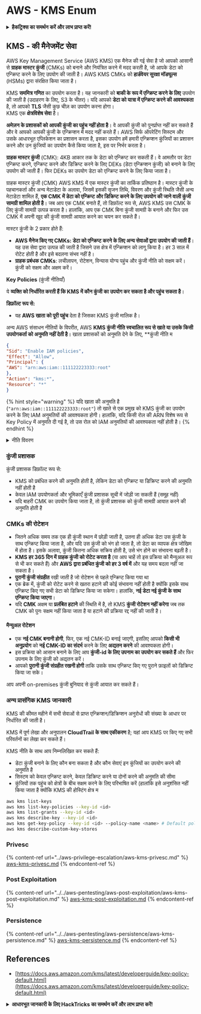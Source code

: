 # AWS - KMS Enum

<details>

<summary><strong>हैकट्रिक्स का समर्थन करें और लाभ प्राप्त करें!</strong></summary>

* यदि आप अपनी कंपनी को **हैकट्रिक्स में विज्ञापित करना चाहते हैं** या यदि आप **PEASS के नवीनतम संस्करण देखना चाहते हैं या HackTricks को PDF में डाउनलोड करना चाहते हैं** तो [**सदस्यता योजनाएं**](https://github.com/sponsors/carlospolop) देखें!
* [**आधिकारिक PEASS और HackTricks स्वैग**](https://peass.creator-spring.com) प्राप्त करें
* [**The PEASS Family**](https://opensea.io/collection/the-peass-family) की खोज करें, हमारा विशेष [**NFTs**](https://opensea.io/collection/the-peass-family) संग्रह
* **शामिल हों** 💬 [**Discord समूह**](https://discord.gg/hRep4RUj7f) या [**टेलीग्राम समूह**](https://t.me/peass) में या **Twitter** 🐦 [**@carlospolopm**](https://twitter.com/carlospolopm)** को** **फ़ॉलो** करें।
* **अपने हैकिंग ट्रिक्स साझा करें, PRs सबमिट करके** [**HackTricks**](https://github.com/carlospolop/hacktricks) **और** [**HackTricks Cloud**](https://github.com/carlospolop/hacktricks-cloud) **github repos** को

</details>

## KMS - की मैनेजमेंट सेवा

AWS Key Management Service (AWS KMS) एक मैनेज की गई सेवा है जो आपको आसानी से **ग्राहक मास्टर कुंजी** (CMKs) को बनाने और नियंत्रित करने में मदद करती है, जो आपके डेटा को एन्क्रिप्ट करने के लिए उपयोग की जाती है। AWS KMS CMKs को **हार्डवेयर सुरक्षा मॉड्यूल्स** (HSMs) द्वारा संरक्षित किया जाता है।

KMS **सममित्र गणित** का उपयोग करता है। यह जानकारी को **बाकी के रूप में एन्क्रिप्ट करने के लिए** उपयोग की जाती है (उदाहरण के लिए, S3 के भीतर)। यदि आपको **डेटा को यात्रा में एन्क्रिप्ट करने की आवश्यकता** है, तो आपको **TLS** जैसी कुछ चीज़ का उपयोग करना होगा।\
KMS एक **क्षेत्रविशेष सेवा** है।

**अमेज़न के प्रशासकों को आपकी कुंजी का पहुंच नहीं होता है**। वे आपकी कुंजी को पुनर्प्राप्त नहीं कर सकते हैं और वे आपको आपकी कुंजी के एन्क्रिप्शन में मदद नहीं करते हैं। AWS सिर्फ ऑपरेटिंग सिस्टम और उसके आधारभूत एप्लिकेशन का प्रशासन करता है, इसका उपयोग हमें हमारी एन्क्रिप्शन कुंजियों का प्रशासन करने और उन कुंजियों का उपयोग कैसे किया जाता है, इस पर निर्भर करता है।

**ग्राहक मास्टर कुंजी** (CMK): 4KB आकार तक के डेटा को एन्क्रिप्ट कर सकती हैं। वे आमतौर पर डेटा एन्क्रिप्ट करने, एन्क्रिप्ट करने और डिक्रिप्ट करने के लिए DEKs (डेटा एन्क्रिप्शन कुंजी) को बनाने के लिए उपयोग की जाती हैं। फिर DEKs का उपयोग डेटा को एन्क्रिप्ट करने के लिए किया जाता है।

ग्राहक मास्टर कुंजी (CMK) AWS KMS में एक मास्टर कुंजी का तार्किक प्रतिष्ठान है। मास्टर कुंजी के पहचानकर्ता और अन्य मेटाडेटा के अलावा, जिसमें इसकी सृजन तिथि, विवरण और कुंजी स्थिति जैसी अन्य मेटाडेटा शामिल हैं, **एक CMK में डेटा को एन्क्रिप्ट और डिक्रिप्ट करने के लिए उपयोग की जाने वाली कुंजी सामग्री शामिल होती है**। जब आप एक CMK बनाते हैं, तो डिफ़ॉल्ट रूप से, AWS KMS उस CMK के लिए कुंजी सामग्री उत्पन्न करता है। हालांकि, आप एक CMK बिना कुंजी सामग्री के बनाने और फिर उस CMK में अपनी खुद की कुंजी सामग्री आयात करने का चयन कर सकते हैं।

मास्टर कुंजी के 2 प्रकार होते हैं:

* **AWS मैनेज किए गए CMKs: डेटा को एन्क्रिप्ट करने के लिए अन्य सेवाओं द्वारा उपयोग की जाती हैं**। यह उस सेवा द्वारा उत्पन्न की जाती है जिसने उस क्षेत्र में एन्क्रिप्शन को लागू किया है। हर 3 साल में रोटेट होती है और इसे बदलना संभव नहीं है।
* **ग्राहक प्रबंधक CMKs**: लचीलापन, रोटेशन, विन्यास योग्य पहुंच और कुंजी नीति को सक्षम करें। कुंजी को सक्षम और अक्षम करें।

**Key Policies** (कुंजी नीतियाँ)

ये **व्यक्ति को निर्धारित करती हैं कि KMS में कौन कुंजी का उपयोग कर सकता है और पहुंच सकता है**।

**डिफ़ॉल्ट रूप से:**

*   यह **AWS खाता को पूरी पहुंच** देता है जिसका KMS कुंजी मालिक है।

अन्य AWS संसाधन नीतियों के विपरीत, AWS **KMS कुंजी नीति स्वचालित रूप से खाते या उसके किसी उपयोगकर्ता को अनुमति नहीं देती है**। खाता प्रशासकों को अनुमति देने के लिए, **कुंजी नीति म
```json
{
"Sid": "Enable IAM policies",
"Effect": "Allow",
"Principal": {
"AWS": "arn:aws:iam::111122223333:root"
},
"Action": "kms:*",
"Resource": "*"
}
```
{% hint style="warning" %}
यदि खाता की अनुमति है (`"arn:aws:iam::111122223333:root"`) तो खाते से एक प्रमुख को KMS कुंजी का उपयोग करने के लिए IAM अनुमतियों की आवश्यकता होगी। हालांकि, यदि किसी रोल की ARN विशेष रूप से Key Policy में अनुमति दी गई है, तो उस रोल को IAM अनुमतियों की आवश्यकता नहीं होती है।
{% endhint %}

<details>

<summary>नीति विवरण</summary>

नीति की विशेषताएं:

* JSON आधारित दस्तावेज़
* संसाधित संसाधन --> प्रभावित संसाधन ("\*" हो सकता है)
* कार्रवाई --> kms:Encrypt, kms:Decrypt, kms:CreateGrant ... (अनुमतियाँ)
* प्रभाव --> अनुमति/निषेध
* प्रमुख --> प्रभावित arn
* शर्तें (वैकल्पिक) --> अनुमतियाँ देने के लिए शर्त

अनुदान:

* अपनी अनुमतियों को अपने AWS खाते के भीतर एक अन्य AWS प्रमुख को सौंपने की अनुमति देता है। आपको AWS KMS APIs का उपयोग करके उन्हें बनाने की आवश्यकता होती है। इसमें CMK पहचानकर्ता, प्रभावित प्रमुख और आवश्यक स्तर के ऑपरेशन (Decrypt, Encrypt, GenerateDataKey...) को निर्दिष्ट किया जा सकता है।
* अनुमति बनाई जाती है तो एक GrantToken और एक GratID जारी किए जाते हैं

**पहुंच**:

* **कुंजी नीति** के माध्यम से -- यदि यह मौजूद है, तो यह IAM नीति पर **प्राधानता** लेता है
* **IAM नीति** के माध्यम से
* **अनुदान** के माध्यम से

</details>

### कुंजी प्रशासक

कुंजी प्रशासक डिफ़ॉल्ट रूप से:

* KMS को प्रबंधित करने की अनुमति होती है, लेकिन डेटा को एन्क्रिप्ट या डिक्रिप्ट करने की अनुमति नहीं होती है
* केवल IAM उपयोगकर्ता और भूमिकाएँ कुंजी प्रशासक सूची में जोड़ी जा सकती हैं (समूह नहीं)
* यदि बाहरी CMK का उपयोग किया जाता है, तो कुंजी प्रशासक को कुंजी सामग्री आयात करने की अनुमति होती है

### CMKs की रोटेशन

* जितने अधिक समय तक एक ही कुंजी स्थान में छोड़ी जाती है, उतना ही अधिक डेटा उस कुंजी के साथ एन्क्रिप्ट किया जाता है, और यदि उस कुंजी को भंग हो जाता है, तो डेटा का व्यापक क्षेत्र जोखिम में होता है। इसके अलावा, कुंजी कितना अधिक सक्रिय होती है, उसे भंग होने का संभावना बढ़ती है।
* **KMS हर 365 दिन में ग्राहक कुंजी को रोटेट करता है** (या आप चाहें तो इस प्रक्रिया को मैन्युअल रूप से भी कर सकते हैं) और **AWS द्वारा प्रबंधित कुंजी को हर 3 वर्ष में** और यह समय बदला नहीं जा सकता है।
* **पुरानी कुंजी संग्रहीत** रखी जाती है जो रोटेशन से पहले एन्क्रिप्ट किया गया था
* एक ब्रेक में, कुंजी को रोटेट करने से खतरा हटाने की कोई संभावना नहीं होती है क्योंकि इसके साथ एन्क्रिप्ट किए गए सभी डेटा को डिक्रिप्ट किया जा सकेगा। हालांकि, **नई डेटा नई कुंजी के साथ एन्क्रिप्ट किया जाएगा**।
* यदि **CMK** अक्षम या **प्रलंबित हटाने** की स्थिति में है, तो KMS **कुंजी रोटेशन नहीं करेगा** जब तक CMK को पुनः सक्षम नहीं किया जाता है या हटाने की प्रक्रिया रद्द नहीं की जाती है।

#### मैन्युअल रोटेशन

* एक **नई CMK बनानी होगी**, फिर, एक नई CMK-ID बनाई जाएगी, इसलिए आपको **किसी भी अनुप्रयोग** को **नई CMK-ID का संदर्भ** करने के लिए **अद्यतन करने** की आवश्यकता होगी।
* इस प्रक्रिया को आसान बनाने के लिए आप **कुंजी-id के लिए उपनाम का उपयोग कर सकते हैं** और फिर उपनाम के लिए कुंजी को अद्यतन करें।
* आपको **पुरानी कुंजी संग्रहीत रखनी होगी** ताकि उसके साथ एन्क्रिप्ट किए गए पुराने फ़ाइलों को डिक्रिप्ट किया जा सके।

आप अपनी on-premises कुंजी बुनियाद से कुंजी आयात कर सकते हैं।

### अन्य प्रासंगिक KMS जानकारी

KMS की कीमत महीने में सभी सेवाओं से प्राप्त एन्क्रिप्शन/डिक्रिप्शन अनुरोधों की संख्या के आधार पर निर्धारित की जाती है।

KMS में पूर्ण लेखा और अनुपालन **CloudTrail के साथ एकीकरण** है; यहां आप KMS पर किए गए सभी परिवर्तनों का लेखा कर सकते हैं।

KMS नीति के साथ आप निम्नलिखित कर सकते हैं:

* डेटा कुंजी बनाने के लिए कौन बना सकता है और कौन सेवाएं इन कुंजियों का उपयोग करने की अनुमति है
* सिस्टम को केवल एन्क्रिप्ट करने, केवल डिक्रिप्ट करने या दोनों करने की अनुमति की सीमा
* कुंजियों तक पहुंच को क्षेत्रों के बीच सक्षम करने के लिए परिभाषित करें (हालांकि इसे अनुशंसित नहीं किया जाता है क्योंकि KMS की होस्टिंग क्षेत्र म
```bash
aws kms list-keys
aws kms list-key-policies --key-id <id>
aws kms list-grants --key-id <id>
aws kms describe-key --key-id <id>
aws kms get-key-policy --key-id <id> --policy-name <name> # Default policy name is "default"
aws kms describe-custom-key-stores
```
### Privesc

{% content-ref url="../aws-privilege-escalation/aws-kms-privesc.md" %}
[aws-kms-privesc.md](../aws-privilege-escalation/aws-kms-privesc.md)
{% endcontent-ref %}

### Post Exploitation

{% content-ref url="../../aws-pentesting/aws-post-exploitation/aws-kms-post-exploitation.md" %}
[aws-kms-post-exploitation.md](../../aws-pentesting/aws-post-exploitation/aws-kms-post-exploitation.md)
{% endcontent-ref %}

### Persistence

{% content-ref url="../../aws-pentesting/aws-persistence/aws-kms-persistence.md" %}
[aws-kms-persistence.md](../../aws-pentesting/aws-persistence/aws-kms-persistence.md)
{% endcontent-ref %}

## References

* [https://docs.aws.amazon.com/kms/latest/developerguide/key-policy-default.html](https://docs.aws.amazon.com/kms/latest/developerguide/key-policy-default.html)

<details>

<summary><strong>आधारभूत जानकारी के लिए HackTricks का समर्थन करें और लाभ प्राप्त करें!</strong></summary>

* यदि आप अपनी कंपनी को **HackTricks में विज्ञापित करना चाहते हैं** या यदि आप **PEASS के नवीनतम संस्करण को देखना चाहते हैं या HackTricks को PDF में डाउनलोड करना चाहते हैं** तो [**सदस्यता योजनाएं**](https://github.com/sponsors/carlospolop) देखें!
* [**आधिकारिक PEASS और HackTricks swag**](https://peass.creator-spring.com) प्राप्त करें
* [**The PEASS Family**](https://opensea.io/collection/the-peass-family) का खोज करें, हमारा विशेष [**NFT**](https://opensea.io/collection/the-peass-family) संग्रह
* **💬 [**Discord समूह**](https://discord.gg/hRep4RUj7f) या [**telegram समूह**](https://t.me/peass) में शामिल हों या मुझे **Twitter** 🐦 [**@carlospolopm**](https://twitter.com/carlospolopm)** का** **अनुसरण** करें।**
* **अपने हैकिंग ट्रिक्स साझा करें,** [**HackTricks**](https://github.com/carlospolop/hacktricks) **और** [**HackTricks Cloud**](https://github.com/carlospolop/hacktricks-cloud) **github repos में PR जमा करके।**

</details>
